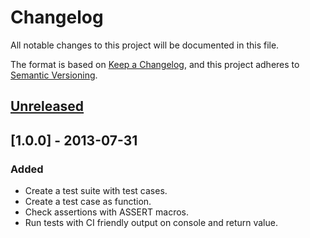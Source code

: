 # Changelog

All notable changes to this project will be documented in this file.

The format is based on
[Keep a Changelog](https://keepachangelog.com/en/1.0.0/), and this project
adheres to [Semantic Versioning](https://semver.org/spec/v2.0.0.html).

## [Unreleased]

## [1.0.0] - 2013-07-31

### Added

-   Create a test suite with test cases.
-   Create a test case as function.
-   Check assertions with ASSERT macros.
-   Run tests with CI friendly output on console and return value.

[unreleased]: https://github.com/falkoschumann/cunit/compare/v1.0.0...HEAD
[0.0.1]: https://github.com/falkoschumann/cunit/releases/tag/v1.0.0
